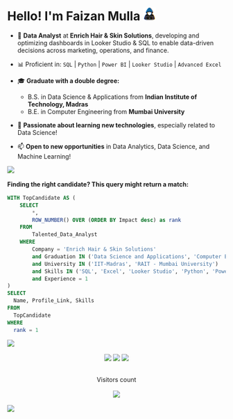 <h1 >Hello! I'm Faizan Mulla <img src="https://github.com/0xAbdulKhalid/0xAbdulKhalid/raw/main/assets/mdImages/about_me.gif"width="30px"></h1> 

- :office: **Data Analyst** at **Enrich Hair & Skin Solutions**, developing and optimizing dashboards in Looker Studio & SQL to enable data-driven decisions across marketing, operations, and finance.

- 📊 Proficient in: `SQL` | `Python` | `Power BI` | `Looker Studio` | `Advanced Excel`

- :mortar_board: **Graduate with a double degree:**
  - B.S. in Data Science & Applications from **Indian Institute of Technology, Madras**
  - B.E. in Computer Engineering from **Mumbai University**

- :blue_book: **Passionate about learning new technologies**, especially related to Data Science!

- :mailbox: **Open to new opportunities** in Data Analytics, Data Science, and Machine Learning!


<img src="https://user-images.githubusercontent.com/73097560/115834477-dbab4500-a447-11eb-908a-139a6edaec5c.gif">


**Finding the right candidate? This query might return a match:**

```sql
WITH TopCandidate AS (
    SELECT 
        *,
        ROW_NUMBER() OVER (ORDER BY Impact desc) as rank
    FROM 
        Talented_Data_Analyst
    WHERE 
        Company = 'Enrich Hair & Skin Solutions'
        and Graduation IN ('Data Science and Applications', 'Computer Engineering')
        and University IN ('IIT-Madras', 'RAIT - Mumbai University')
        and Skills IN ('SQL', 'Excel', 'Looker Studio', 'Python', 'Power BI')
        and Experience = 1
)
SELECT
  Name, Profile_Link, Skills
FROM
  TopCandidate
WHERE
  rank = 1
```

<img src="https://user-images.githubusercontent.com/73097560/115834477-dbab4500-a447-11eb-908a-139a6edaec5c.gif">


<p align="center">
  <img height="195" width="auto" src="https://github-readme-stats.vercel.app/api?username=faizanxmulla&theme=material-palenight&hide_border=false&include_all_commits=false&count_private=false">
  <img height="195" width="auto" src="https://github-readme-stats.vercel.app/api/top-langs/?username=faizanxmulla&theme=material-palenight&hide_border=false&include_all_commits=false&count_private=false&layout=compact">
  <img height="195" width="auto" src="https://github-readme-streak-stats.herokuapp.com/?user=faizanxmulla&theme=material-palenight&hide_border=false">

  <br>
  <br>

</p>

<p align="center"> 
  Visitors count <br><br>
  <img src="https://profile-counter.glitch.me/faizanxmulla/count.svg" />
</p>

<img src="https://user-images.githubusercontent.com/73097560/115834477-dbab4500-a447-11eb-908a-139a6edaec5c.gif">

